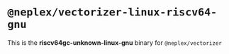 # `@neplex/vectorizer-linux-riscv64-gnu`

This is the **riscv64gc-unknown-linux-gnu** binary for `@neplex/vectorizer`
